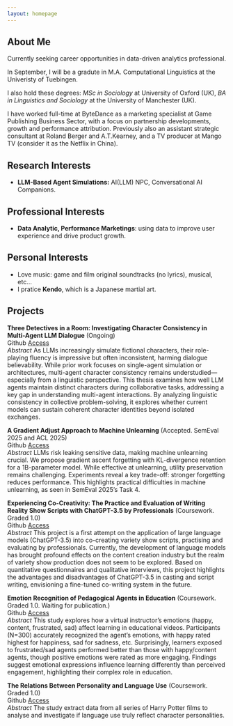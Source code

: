 ```yaml
---
layout: homepage
---
```


## About Me

Currently seeking career opportunities in data-driven analytics professional.

In September, I will be a gradute in M.A. Computational Linguistics at the Univeristy of Tuebingen. <br>

I also hold these degrees: _MSc in Sociology_ at University of Oxford (UK), 
_BA in Linguistics and Sociology_ at the University of Manchester (UK). <br>

I have worked full-time at ByteDance as a marketing specialist at Game Publishing Business Sector, with a focus on partnership developments, growth and performance attribution. Previously also an assistant strategic consultant at Roland Berger and A.T.Kearney, and a TV producer at Mango TV (consider it as the Netflix in China). 

## Research Interests

- **LLM-Based Agent Simulations:**  AI(LLM) NPC, Conversational AI Companions.

## Professional Interests

- **Data Analytic, Performance Marketings**: using data to improve user experience and drive product growth.

## Personal Interests

- Love music: game and film original soundtracks (no lyrics), musical, etc...
- I pratice **Kendo**, which is a Japanese martial art.

## Projects

**Three Detectives in a Room: Investigating Character Consistency in Multi-Agent LLM Dialogue** (Ongoing)<br>
Github [Access](https://github.com/devychen/detective_sim) <br>
*Abstract* As LLMs increasingly simulate fictional characters, their role-playing fluency is impressive but often inconsistent, harming dialogue believability. While prior work focuses on single-agent simulation or architectures, multi-agent character consistency remains understudied—especially from a linguistic perspective. This thesis examines how well LLM agents maintain distinct characters during collaborative tasks, addressing a key gap in understanding multi-agent interactions. By analyzing linguistic consistency in collective problem-solving, it explores whether current models can sustain coherent character identities beyond isolated exchanges.

**A Gradient Adjust Approach to Machine Unlearning** (Accepted. SemEval 2025 and ACL 2025)  <br>
Github [Access](https://github.com/devychen/SemEval2025_Task4_NEKO) <br>
*Abstract* LLMs risk leaking sensitive data, making machine unlearning crucial. We propose gradient ascent forgetting with KL-divergence retention for a 1B-parameter model. While effective at unlearning, utility preservation remains challenging. Experiments reveal a key trade-off: stronger forgetting reduces performance. This highlights practical difficulties in machine unlearning, as seen in SemEval 2025’s Task 4.

**Experiencing Co-Creativity: The Practice and Evaluation of Writing Reality Show Scripts with ChatGPT-3.5 by Professionals** (Coursework. Graded 1.0)  <br>
Github [Access](https://github.com/devychen/Course_LLM_Implications) <br>
*Abstract* This project is a first attempt on the application of large language models (ChatGPT-3.5) into co-creating variety show scripts, practising and evaluating by professionals. Currently, the development of language models has brought profound effects on the content creation industry but the realm of variety show production does not seem to be explored. Based on quantitative questionnaires and qualitative interviews, this project highlights the advantages and disadvantages of ChatGPT-3.5 in casting and script writing, envisioning a fine-tuned co-writing system in the future.


**Emotion Recognition of Pedagogical Agents in Education** (Coursework. Graded 1.0. Waiting for publication.)  
Github [Access](https://github.com/devychen/Pedagogical_Agents_2023) <br>
*Abstract* This study explores how a virtual instructor’s emotions (happy, content, frustrated, sad) affect learning in educational videos. Participants (N=300) accurately recognized the agent’s emotions, with happy rated highest for happiness, sad for sadness, etc. Surprisingly, learners exposed to frustrated/sad agents performed better than those with happy/content agents, though positive emotions were rated as more engaging. Findings suggest emotional expressions influence learning differently than perceived engagement, highlighting their complex role in education.


**The Relations Between Personality and Language Use** (Coursework. Graded 1.0) <br>
Github [Access](https://github.com/devychen/Course_Data_Science) <br>
*Abstract* The study extract data from all series of Harry Potter films to analyse and investigate if language use truly reflect character personalities.

<!-- 
{% include_relative _includes/publications.md %}

{% include_relative _includes/services.md %} -->
